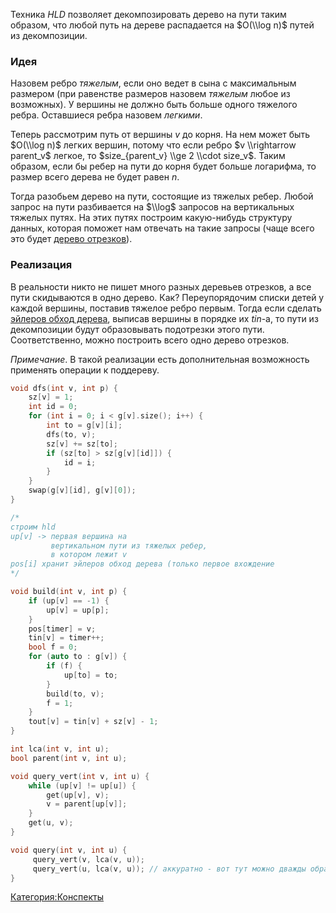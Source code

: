 Техника $HLD$ позволяет декомпозировать дерево на пути таким образом,
что любой путь на дереве распадается на $O(\\log n)$ путей из
декомпозиции.

### Идея

Назовем ребро <i>тяжелым</i>, если оно ведет в сына с максимальным
размером (при равенстве размеров назовем <i>тяжелым</i> любое из
возможных). У вершины не должно быть больше одного тяжелого ребра.
Оставшиеся ребра назовем <i>легкими</i>.

Теперь рассмотрим путь от вершины $v$ до корня. На нем может быть
$O(\\log n)$ легких вершин, потому что если ребро $v \\rightarrow
parent_v$ легкое, то $size_{parent_v} \\ge 2 \\cdot size_v$. Таким
образом, если бы ребер на пути до корня будет больше логарифма, то
размер всего дерева не будет равен $n$.

Тогда разобьем дерево на пути, состоящие из тяжелых ребер. Любой запрос
на пути разбивается на $\\log$ запросов на вертикальных тяжелых путях.
На этих путях построим какую-нибудь структуру данных, которая поможет
нам отвечать на такие запросы (чаще всего это будет [дерево
отрезков](дерево_отрезков "wikilink")).

### Реализация

В реальности никто не пишет много разных деревьев отрезков, а все пути
скидываются в одно дерево. Как? Переупорядочим списки детей у каждой
вершины, поставив тяжелое ребро первым. Тогда если сделать [эйлеров
обход дерева](эйлеров_обход_дерева "wikilink"), выписав вершины в
порядке их $tin$-а, то пути из декомпозиции будут образовывать
подотрезки этого пути. Соответственно, можно построить всего одно
дерево отрезков.

<i>Примечание</i>. В такой реализации есть дополнительная возможность
применять операции к поддереву.

``` c++ numberLines
void dfs(int v, int p) {
    sz[v] = 1;
    int id = 0;
    for (int i = 0; i < g[v].size(); i++) {
        int to = g[v][i];
        dfs(to, v);
        sz[v] += sz[to];
        if (sz[to] > sz[g[v][id]]) {
            id = i;
        }
    }
    swap(g[v][id], g[v][0]);
}

/*
строим hld
up[v] -> первая вершина на
         вертикальном пути из тяжелых ребер,
         в котором лежит v
pos[i] хранит эйлеров обход дерева (только первое вхождение
*/

void build(int v, int p) {
    if (up[v] == -1) {
        up[v] = up[p];
    }
    pos[timer] = v;
    tin[v] = timer++;
    bool f = 0;
    for (auto to : g[v]) {
        if (f) {
            up[to] = to;
        }
        build(to, v);
        f = 1;
    }
    tout[v] = tin[v] + sz[v] - 1;
}

int lca(int v, int u);
bool parent(int v, int u);

void query_vert(int v, int u) {
    while (up[v] != up[u]) {
        get(up[v], v);
        v = parent[up[v]];
    }
    get(u, v);
}

void query(int v, int u) {
     query_vert(v, lca(v, u));
     query_vert(u, lca(v, u)); // аккуратно - вот тут можно дважды обработать lca.
}
```

[Категория:Конспекты](Категория:Конспекты "wikilink")